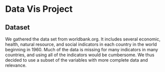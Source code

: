# Data Vis Project

## Dataset

We gathered the data set from worldbank.org. It includes several economic, health, natural resource, and social indicators in each country in the world beginning in 1960. Much of the data is missing for many indicators in many countries, and using all of the indicators would be cumbersome. We thus decided to use a subset of the variables with more complete data and relevance.




